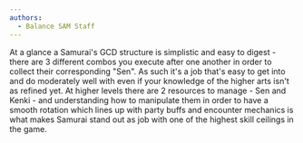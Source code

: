 ```yaml
---
authors:
  - Balance SAM Staff
---
```

At a glance a Samurai's GCD structure is simplistic and easy to digest - there are 3 different combos you execute after one another in order to collect their corresponding "Sen". As such it's a job that's easy to get into and do moderately well with even if your knowledge of the higher arts isn't as refined yet. At higher levels there are 2 resources to manage - Sen and Kenki - and understanding how to manipulate them in order to have a smooth rotation which lines up with party buffs and encounter mechanics is what makes Samurai stand out as job with one of the highest skill ceilings in the game.